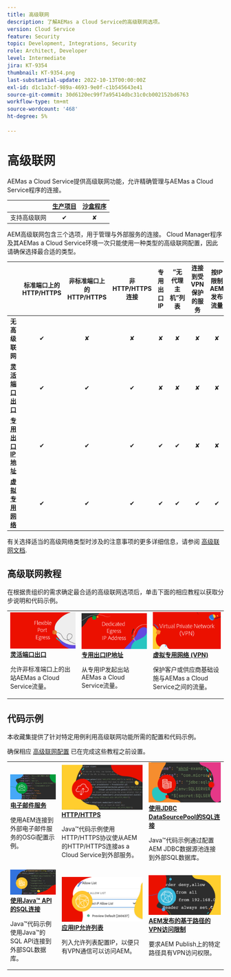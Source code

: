 ```yaml
---
title: 高级联网
description: 了解AEMas a Cloud Service的高级联网选项。
version: Cloud Service
feature: Security
topic: Development, Integrations, Security
role: Architect, Developer
level: Intermediate
jira: KT-9354
thumbnail: KT-9354.png
last-substantial-update: 2022-10-13T00:00:00Z
exl-id: d1c1a3cf-989a-4693-9e0f-c1b545643e41
source-git-commit: 30d6120ec99f7a95414dbc31c0cb002152bd6763
workflow-type: tm+mt
source-wordcount: '468'
ht-degree: 5%

---
```


# 高级联网

AEMas a Cloud Service提供高级联网功能，允许精确管理与AEMas a Cloud Service程序的连接。

|                                                   | [生产项目](https://experienceleague.adobe.com/docs/experience-manager-cloud-service/content/implementing/using-cloud-manager/programs/introduction-production-programs.html) | [沙盒程序](https://experienceleague.adobe.com/docs/experience-manager-cloud-service/content/implementing/using-cloud-manager/programs/introduction-sandbox-programs.html) |
|---------------------------------------------------|:-----------------------:|:---------------------:|
| 支持高级联网 | ✔ | ✘ |


AEM高级联网包含三个选项，用于管理与外部服务的连接。 Cloud Manager程序及其AEMas a Cloud Service环境一次只能使用一种类型的高级联网配置，因此请确保选择最合适的类型。

|                                   | 标准端口上的HTTP/HTTPS | 非标准端口上的HTTP/HTTPS | 非HTTP/HTTPS连接 | 专用出口IP | “无代理主机”列表 | 连接到受VPN保护的服务 | 按IP限制AEM发布流量 |
|-----------------------------------|:----------------------------:|:--------------------------------:|:--------------------------:|:-------------------:|:-------------------------------------:|:-------------------------------------:|:----:|
| __无高级联网__ | ✔ | ✘ | ✘ | ✘ | ✘ | ✘ | ✘ |
| [__灵活端口出口__](./flexible-port-egress.md) | ✔ | ✔ | ✔ | ✘ | ✘ | ✘ | ✘ |
| [__专用出口IP地址__](./dedicated-egress-ip-address.md) | ✔ | ✔ | ✔ | ✔ | ✔ | ✘ | ✘ |
| [__虚拟专用网络__](./vpn.md) | ✔ | ✔ | ✔ | ✔ | ✔ | ✔ | ✔ |


有关选择适当的高级网络类型时涉及的注意事项的更多详细信息，请参阅 [高级联网文档](https://experienceleague.adobe.com/docs/experience-manager-cloud-service/security/configuring-advanced-networking.html).

## 高级联网教程

在根据贵组织的需求确定最合适的高级联网选项后，单击下面的相应教程以获取分步说明和代码示例。

<table>
  <tr>
   <td>
      <a  href="./flexible-port-egress.md"><img alt="灵活端口出口" src="./assets/flexible-port-egress.png"/></a>
      <div><strong><a href="./flexible-port-egress.md">灵活端口出口</a></strong></div>
      <p>
          允许非标准端口上的出站AEMas a Cloud Service流量。
      </p>
    </td>   
   <td>
      <a  href="./dedicated-egress-ip-address.md"><img alt="文件专用出口IP地址" src="./assets/dedicated-egress-ip-address.png"/></a>
      <div><strong><a href="./dedicated-egress-ip-address.md">专用出口IP地址</a></strong></div>
      <p>
        从专用IP发起出站AEMas a Cloud Service流量。
      </p>
    </td>   
   <td>
      <a  href="./vpn.md"><img alt="虚拟专用网络 (VPN)" src="./assets/vpn.png"/></a>
      <div><strong><a href="./vpn.md">虚拟专用网络 (VPN)</a></strong></div>
      <p>
        保护客户或供应商基础设施与AEMas a Cloud Service之间的流量。
      </p>
    </td>   
  </tr>
</table>

## 代码示例

本收藏集提供了针对特定用例利用高级联网功能所需的配置和代码示例。

确保相应 [高级联网配置](#advanced-networking) 已在完成这些教程之前设置。

<table><tr>
   <td>
      <a  href="./examples/email-service.md"><img alt="虚拟专用网络 (VPN)" src="./assets/code-examples__email.png"/></a>
      <div><strong><a href="./examples/email-service.md">电子邮件服务</a></strong></div>
      <p>
        使用AEM连接到外部电子邮件服务的OSGi配置示例。
      </p>
    </td>  
    <td>
        <a  href="./examples/http-dedicated-egress-ip-vpn.md"><img alt="HTTP/HTTPS" src="./assets/code-examples__http.png"/></a>
        <div><strong><a href="./examples/http-dedicated-egress-ip-vpn.md">HTTP/HTTPS</a></strong></div>
        <p>
            Java™代码示例使用HTTP/HTTPS协议使从AEM的HTTP/HTTPS连接as a Cloud Service到外部服务。
        </p>
    </td>
    <td>
      <a  href="./examples/sql-datasourcepool.md"><img alt="使用JDBC DataSourcePool的SQL连接" src="./assets//code-examples__sql-osgi.png"/></a>
      <div><strong><a href="./examples/sql-datasourcepool.md">使用JDBC DataSourcePool的SQL连接</a></strong></div>
      <p>
            Java™代码示例通过配置AEM JDBC数据源池连接到外部SQL数据库。
      </p>
    </td>   
    </tr><tr>
    <td>
      <a  href="./examples/sql-java-apis.md"><img alt="使用Java API的SQL连接" src="./assets/code-examples__sql-java-api.png"/></a>
      <div><strong><a href="./examples/sql-java-apis.md">使用Java™ API的SQL连接</a></strong></div>
      <p>
            Java™代码示例使用Java™的SQL API连接到外部SQL数据库。
      </p>
    </td>   
    <td>
      <a  href="https://experienceleague.adobe.com/docs/experience-manager-cloud-service/implementing/using-cloud-manager/ip-allow-lists/apply-allow-list.html"><img alt="应用IP允许列表" src="./assets/code_examples__vpn-allow-list.png"/></a>
      <div><strong><a href="https://experienceleague.adobe.com/docs/experience-manager-cloud-service/implementing/using-cloud-manager/ip-allow-lists/apply-allow-list.html">应用IP允许列表</a></strong></div>
      <p>
            列入允许列表配置IP，以便只有VPN通信可以访问AEM。
      </p>
    </td>
   <td>
      <a  href="https://experienceleague.adobe.com/docs/experience-manager-cloud-service/security/configuring-advanced-networking.html#restrict-vpn-to-ingress-connections"><img alt="AEM发布的基于路径的VPN访问限制" src="./assets/code_examples__vpn-path-allow-list.png"/></a>
      <div><strong><a href="https://experienceleague.adobe.com/docs/experience-manager-cloud-service/security/configuring-advanced-networking.html#restrict-vpn-to-ingress-connections">AEM发布的基于路径的VPN访问限制</a></strong></div>
      <p>
            要求AEM Publish上的特定路径具有VPN访问权限。
      </p>
    </td>
</tr>
</table>
